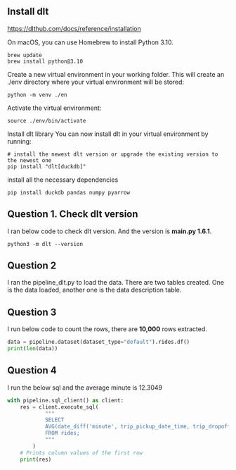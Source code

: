 ## Install dlt

https://dlthub.com/docs/reference/installation


On macOS, you can use Homebrew to install Python 3.10.
```ssh
brew update
brew install python@3.10
```

Create a new virtual environment in your working folder. This will create an ./env directory where your virtual environment will be stored:
```ssh
python -m venv ./en
```

Activate the virtual environment:
```ssh
source ./env/bin/activate
```
Install dlt library
You can now install dlt in your virtual environment by running:

```ssh
# install the newest dlt version or upgrade the existing version to the newest one
pip install "dlt[duckdb]"
```

install all the necessary dependencies
```ssh
pip install duckdb pandas numpy pyarrow
```

## Question 1. Check dlt version
I ran below code to check dlt version. And the version is **__main__.py 1.6.1**.
```ssh
python3 -m dlt --version
```

## Question 2
I ran the pipeline_dlt.py to load the data. 
There are two tables created. One is the data loaded, another one is the data description table. 


## Question 3
I run below code to count the rows, there are **10,000** rows extracted.
```python
data = pipeline.dataset(dataset_type="default").rides.df()
print(len(data))
```

## Question 4
I run the below sql and the average minute is 12.3049
```python
with pipeline.sql_client() as client:
    res = client.execute_sql(
            """
            SELECT
            AVG(date_diff('minute', trip_pickup_date_time, trip_dropoff_date_time))
            FROM rides;
            """
        )
    # Prints column values of the first row
    print(res)
```

